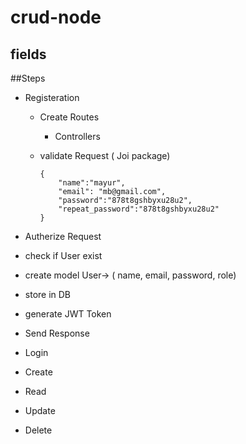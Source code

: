 # crud-node

## fields

##Steps

- Registeration

  - Create Routes
    - Controllers
  - validate Request ( Joi package)

    ```
    {
        "name":"mayur",
        "email": "mb@gmail.com",
        "password":"878t8gshbyxu28u2",
        "repeat_password":"878t8gshbyxu28u2"
    }
    ```

- Autherize Request
- check if User exist
- create model
  User-> ( name, email, password, role)
- store in DB
- generate JWT Token
- Send Response
- Login
- Create
- Read
- Update
- Delete
